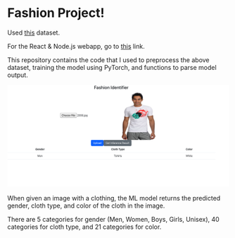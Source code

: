# Fashion Project!

Used [this](https://www.kaggle.com/code/pavelgot/items-classification-pytorch/data) dataset.

For the React & Node.js webapp, go to [this]() link.

This repository contains the code that I used to preprocess the above dataset, training the model using PyTorch, and functions to parse model output.


![image](app-example.png)

When given an image with a clothing, the ML model returns the predicted gender, cloth type, and color of the cloth in the image.

There are 5 categories for gender (Men, Women, Boys, Girls, Unisex), 40 categories for cloth type, and 21 categories for color.

